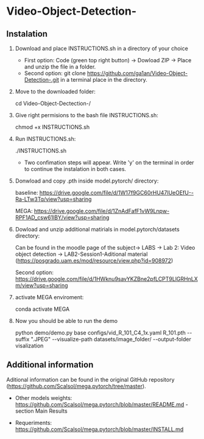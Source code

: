 # Video-Object-Detection-


## Instalation

1) Download and place INSTRUCTIONS.sh in a directory of your choice

   - First option: Code (green top right button) -> Dowload ZIP -> Place and unzip the file in a folder.
   - Second option: git clone https://github.com/ga1an/Video-Object-Detection-.git in a terminal place in the directory.

2) Move to the downloaded folder:

   cd Video-Object-Dectection-/

3) Give right permisions to the bash file INSTRUCTIONS.sh:
   
    chmod +x INSTRUCTIONS.sh

4) Run INSTRUCTIONS.sh:
 
    ./INSTRUCTIONS.sh

   - Two confimation steps will appear. Write 'y' on the terminal in order to continue the instalation in both cases.

5) Donwload and copy .pth inside model.pytorch/ directory:

    baseline: https://drive.google.com/file/d/1W17f9GC60rHU47lUeOEfU--Ra-LTw3Tq/view?usp=sharing

    MEGA: https://drive.google.com/file/d/1ZnAdFafF1vW9Lnpw-RPF1AD_csw61lBY/view?usp=sharing

6) Dowload and unzip additional matirials in model.pytorch/datasets directory:
   
    Can be found in the moodle page of the subject-> LABS -> Lab 2: Video object detection -> LAB2-Session1-Aditional material (https://posgrado.uam.es/mod/resource/view.php?id=908972)

    Second option:
    https://drive.google.com/file/d/1HWknu9savYKZBne2pfLCPT9LlGRHnLXm/view?usp=sharing

7) activate MEGA enviroment:

    conda activate MEGA

8) Now you should be able to run the demo

    python demo/demo.py base configs/vid_R_101_C4_1x.yaml R_101.pth --suffix ".JPEG" --visualize-path datasets/image_folder/ --output-folder visalization

## Additional information

Aditional information can be found in the original GitHub repository (https://github.com/Scalsol/mega.pytorch/tree/master).
- Other models weights: https://github.com/Scalsol/mega.pytorch/blob/master/README.md - section Main Results
  
- Requeriments: https://github.com/Scalsol/mega.pytorch/blob/master/INSTALL.md
